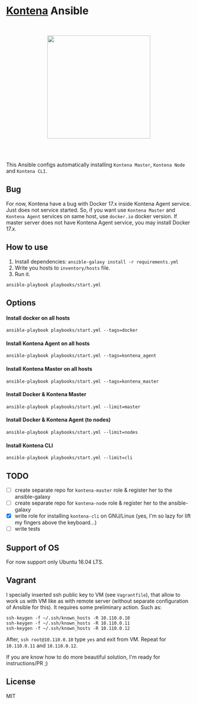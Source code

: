 # [Kontena](https://kontena.io/) Ansible

<br />

<p align="center">
    <a href="https://kontena.io/">
        <img src="https://kontena.io/images/kontena-logo.svg" width="280">
    </a>
</p>

<br />
<br />

This Ansible configs automatically installing `Kontena Master`, `Kontena Node` and `Kontena CLI`.

## Bug

For now, Kontena have a bug with Docker 17.x inside Kontena Agent service. Just does not service started.
So, if you want use `Kontena Master` and `Kontena Agent` services on same host, use `docker.io` docker version.
If master server does not have Kontena Agent service, you may install Docker 17.x.  

## How to use

1. Install dependencies:
`ansible-galaxy install -r requirements.yml`
2. Write you hosts to `inventory/hosts` file.
3. Run it.
```
ansible-playbook playbooks/start.yml
```

## Options

#### Install docker on all hosts 

```
ansible-playbook playbooks/start.yml --tags=docker
```

#### Install Kontena Agent on all hosts 

```
ansible-playbook playbooks/start.yml --tags=kontena_agent
```

#### Install Kontena Master on all hosts 

```
ansible-playbook playbooks/start.yml --tags=kontena_master
```

#### Install Docker & Kontena Master

```
ansible-playbook playbooks/start.yml --limit=master
```

#### Install Docker & Kontena Agent (to nodes)

```
ansible-playbook playbooks/start.yml --limit=nodes
```

#### Install Kontena CLI

```
ansible-playbook playbooks/start.yml --limit=cli
```


## TODO

* [ ] create separate repo for `kontena-master` role & register her to the ansible-galaxy
* [ ] create separate repo for `kontena-node` role & register her to the ansible-galaxy
* [x] write role for installing `kontena-cli` on GNU/Linux (yes, I'm so lazy for lift my fingers above the keyboard...)
* [ ] write tests

## Support of OS

For now support only Ubuntu 16.04 LTS.

## Vagrant

I specially inserted ssh public key to VM (see `Vagrantfile`), that allow to work us with VM like as with remote server (without separate configuration of Ansible for this).
It requires some preliminary action. Such as:

```
ssh-keygen -f ~/.ssh/known_hosts -R 10.110.0.10
ssh-keygen -f ~/.ssh/known_hosts -R 10.110.0.11
ssh-keygen -f ~/.ssh/known_hosts -R 10.110.0.12
```

After, `ssh root@10.110.0.10` type `yes` and exit from VM. Repeat for `10.110.0.11` and `10.110.0.12`.

If you are know how to do more beautiful solution, I'm ready for instructions/PR ;)

## License

MIT
